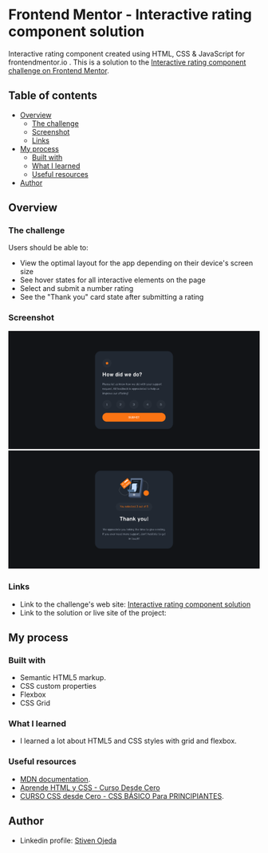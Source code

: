 # Frontend Mentor - Interactive rating component solution
Interactive rating component created using HTML, CSS &amp; JavaScript for frontendmentor.io .
This is a solution to the [Interactive rating component challenge on Frontend Mentor](https://www.frontendmentor.io/challenges/interactive-rating-component-koxpeBUmI).

## Table of contents
- [Overview](#overview)
  - [The challenge](#the-challenge)
  - [Screenshot](#screenshot)
  - [Links](#links)
- [My process](#my-process)
  - [Built with](#built-with)
  - [What I learned](#what-i-learned)
  - [Useful resources](#useful-resources)
- [Author](#author)


## Overview

### The challenge
Users should be able to:
- View the optimal layout for the app depending on their device's screen size
- See hover states for all interactive elements on the page
- Select and submit a number rating
- See the "Thank you" card state after submitting a rating

### Screenshot
![](./screenshot-1.png)
![](./screenshot-2.png)

### Links
- Link to the challenge's web site: [Interactive rating component solution](https://www.frontendmentor.io/challenges/interactive-rating-component-koxpeBUmI)
- Link to the solution or live site of the project: 


## My process 

### Built with 
- Semantic HTML5 markup.
- CSS custom properties
- Flexbox
- CSS Grid

### What I learned
- I learned a lot about HTML5 and CSS styles with grid and flexbox.

### Useful resources
- [MDN documentation](https://developer.mozilla.org/en-US/docs/Web/CSS).
- [Aprende HTML y CSS - Curso Desde Cero](https://www.youtube.com/watch?v=XqFR2lqBYPs)
- [CURSO CSS desde Cero - CSS BÁSICO Para PRINCIPIANTES](https://www.youtube.com/watch?v=N8V5JhasaSE).

## Author
- Linkedin profile: [Stiven Ojeda](https://www.linkedin.com/in/stiven-ojeda-090a3924a/)
